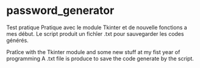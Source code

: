 # password_generator
Test pratique
Pratique avec le module Tkinter et de nouvelle fonctìons a mes début.
Le script produit un fichîer .txt pour sauvegarder les codes générés.

Pratîce with the Tkinter module and some new stuff at my fist year of programming
A .txt file is produce to save the code generate by the script.
